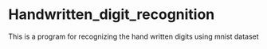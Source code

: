 # Handwritten_digit_recognition
This is a program for recognizing the hand written digits using mnist dataset
